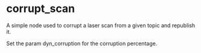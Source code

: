 # corrupt_scan
A simple node used to corrupt a laser scan from a given topic and republish it.

Set the param dyn_corruption for the corruption percentage.